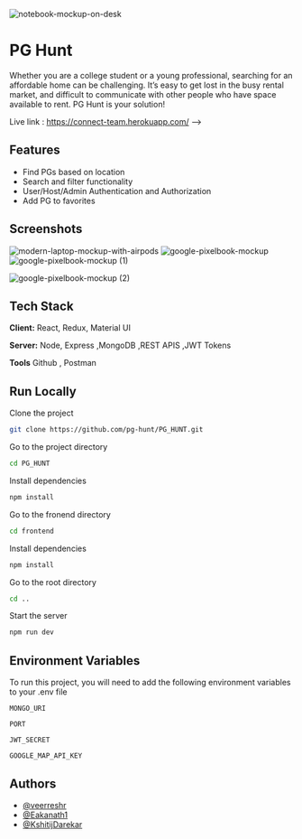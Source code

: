 

![notebook-mockup-on-desk](https://user-images.githubusercontent.com/59141533/165753101-b96c8c03-907d-4c72-befd-c7c5f006da2c.png)

# PG Hunt

Whether you are a college student or a young professional, searching for an affordable home can be challenging. It’s easy to get lost in the busy rental market, and difficult to communicate with other people who have space available to rent. PG Hunt is your solution! 

<!-- ## Demo

Video Link : https://www.loom.com/share/69ce5d653b45416a83eb6cc7fb458049
<!-- [Video ](https://www.loom.com/share/69ce5d653b45416a83eb6cc7fb458049) -->

Live link :
https://connect-team.herokuapp.com/ -->


## Features

- Find PGs based on location
- Search and filter functionality 
- User/Host/Admin Authentication and Authorization 
- Add PG to favorites

## Screenshots 

![modern-laptop-mockup-with-airpods](https://user-images.githubusercontent.com/59141533/165755502-e62038a1-aa3b-4ad3-8c95-de1460a8ec8e.png)
![google-pixelbook-mockup](https://user-images.githubusercontent.com/59141533/165755524-baa0f01b-d050-4937-b0d0-c645a28f4237.png)
![google-pixelbook-mockup (1)](https://user-images.githubusercontent.com/59141533/165755536-8c593411-25e9-4270-b9c3-903863954df4.png)
<!-- ![clean-minimalistic-notebook-mockup](https://user-images.githubusercontent.com/59141533/165755542-72559a40-02d1-4c67-bbc1-04b3c5e00d7a.png) -->
![google-pixelbook-mockup (2)](https://user-images.githubusercontent.com/59141533/165756099-6e2fd368-b330-4ac2-b053-dd5b28533bef.png)

## Tech Stack

**Client:** React, Redux, Material UI

**Server:** Node, Express ,MongoDB ,REST  APIS ,JWT Tokens
 
**Tools** Github , Postman


## Run Locally

Clone the project

```bash
git clone https://github.com/pg-hunt/PG_HUNT.git
```

Go to the project directory

```bash
cd PG_HUNT
```

Install dependencies

```bash
npm install
```
Go to the fronend directory
```bash
cd frontend
```

Install dependencies

```bash
npm install
```
Go to the root directory
```bash
cd ..
```

Start the server

```bash
npm run dev
```


## Environment Variables

To run this project, you will need to add the following environment variables to your .env file

`MONGO_URI`

`PORT`

`JWT_SECRET`

`GOOGLE_MAP_API_KEY`


## Authors

- [@veerreshr](https://github.com/veerreshr)
- [@Eakanath1](https://github.com/Eakanath1)
- [@KshitijDarekar](https://github.com/KshitijDarekar)


